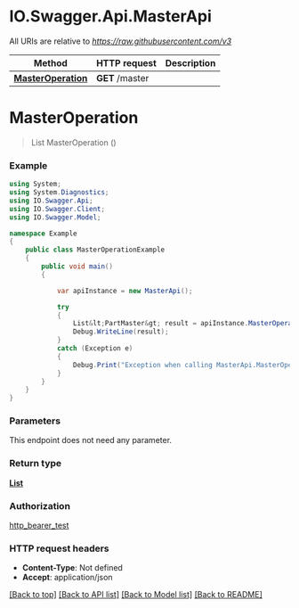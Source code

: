 # IO.Swagger.Api.MasterApi

All URIs are relative to *https://raw.githubusercontent.com/v3*

Method | HTTP request | Description
------------- | ------------- | -------------
[**MasterOperation**](MasterApi.md#masteroperation) | **GET** /master | 

<a name="masteroperation"></a>
# **MasterOperation**
> List<PartMaster> MasterOperation ()



### Example
```csharp
using System;
using System.Diagnostics;
using IO.Swagger.Api;
using IO.Swagger.Client;
using IO.Swagger.Model;

namespace Example
{
    public class MasterOperationExample
    {
        public void main()
        {

            var apiInstance = new MasterApi();

            try
            {
                List&lt;PartMaster&gt; result = apiInstance.MasterOperation();
                Debug.WriteLine(result);
            }
            catch (Exception e)
            {
                Debug.Print("Exception when calling MasterApi.MasterOperation: " + e.Message );
            }
        }
    }
}
```

### Parameters
This endpoint does not need any parameter.

### Return type

[**List<PartMaster>**](PartMaster.md)

### Authorization

[http_bearer_test](../README.md#http_bearer_test)

### HTTP request headers

 - **Content-Type**: Not defined
 - **Accept**: application/json

[[Back to top]](#) [[Back to API list]](../README.md#documentation-for-api-endpoints) [[Back to Model list]](../README.md#documentation-for-models) [[Back to README]](../README.md)
